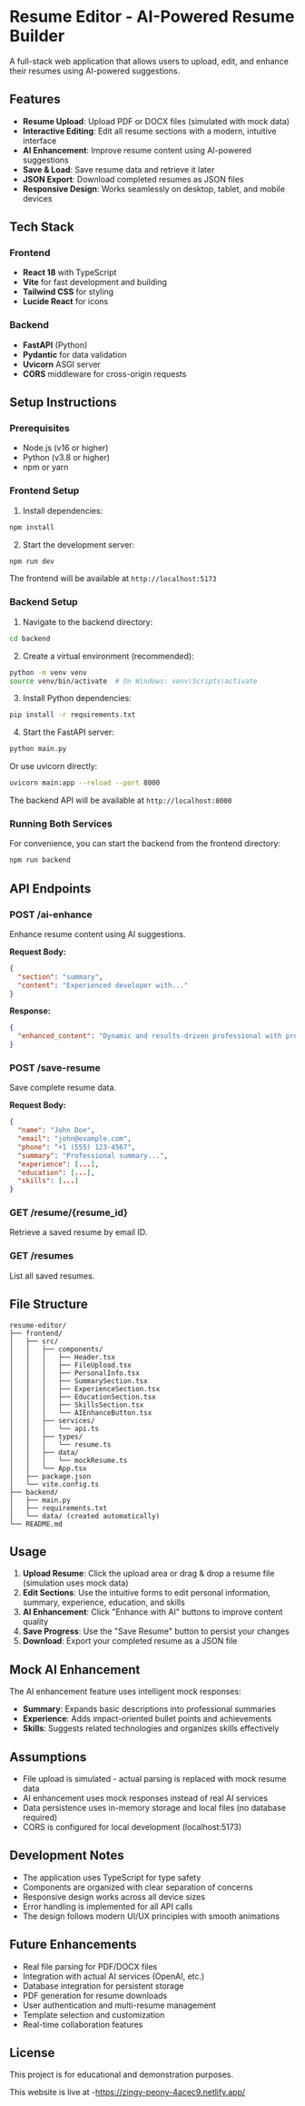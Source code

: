 # Resume Editor - AI-Powered Resume Builder

A full-stack web application that allows users to upload, edit, and enhance their resumes using AI-powered suggestions.

## Features

- **Resume Upload**: Upload PDF or DOCX files (simulated with mock data)
- **Interactive Editing**: Edit all resume sections with a modern, intuitive interface
- **AI Enhancement**: Improve resume content using AI-powered suggestions
- **Save & Load**: Save resume data and retrieve it later
- **JSON Export**: Download completed resumes as JSON files
- **Responsive Design**: Works seamlessly on desktop, tablet, and mobile devices

## Tech Stack

### Frontend
- **React 18** with TypeScript
- **Vite** for fast development and building
- **Tailwind CSS** for styling
- **Lucide React** for icons

### Backend
- **FastAPI** (Python)
- **Pydantic** for data validation
- **Uvicorn** ASGI server
- **CORS** middleware for cross-origin requests

## Setup Instructions

### Prerequisites
- Node.js (v16 or higher)
- Python (v3.8 or higher)
- npm or yarn

### Frontend Setup

1. Install dependencies:
```bash
npm install
```

2. Start the development server:
```bash
npm run dev
```

The frontend will be available at `http://localhost:5173`

### Backend Setup

1. Navigate to the backend directory:
```bash
cd backend
```

2. Create a virtual environment (recommended):
```bash
python -m venv venv
source venv/bin/activate  # On Windows: venv\Scripts\activate
```

3. Install Python dependencies:
```bash
pip install -r requirements.txt
```

4. Start the FastAPI server:
```bash
python main.py
```

Or use uvicorn directly:
```bash
uvicorn main:app --reload --port 8000
```

The backend API will be available at `http://localhost:8000`

### Running Both Services

For convenience, you can start the backend from the frontend directory:
```bash
npm run backend
```

## API Endpoints

### POST /ai-enhance
Enhance resume content using AI suggestions.

**Request Body:**
```json
{
  "section": "summary",
  "content": "Experienced developer with..."
}
```

**Response:**
```json
{
  "enhanced_content": "Dynamic and results-driven professional with proven expertise in..."
}
```

### POST /save-resume
Save complete resume data.

**Request Body:**
```json
{
  "name": "John Doe",
  "email": "john@example.com",
  "phone": "+1 (555) 123-4567",
  "summary": "Professional summary...",
  "experience": [...],
  "education": [...],
  "skills": [...]
}
```

### GET /resume/{resume_id}
Retrieve a saved resume by email ID.

### GET /resumes
List all saved resumes.

## File Structure

```
resume-editor/
├── frontend/
│   ├── src/
│   │   ├── components/
│   │   │   ├── Header.tsx
│   │   │   ├── FileUpload.tsx
│   │   │   ├── PersonalInfo.tsx
│   │   │   ├── SummarySection.tsx
│   │   │   ├── ExperienceSection.tsx
│   │   │   ├── EducationSection.tsx
│   │   │   ├── SkillsSection.tsx
│   │   │   └── AIEnhanceButton.tsx
│   │   ├── services/
│   │   │   └── api.ts
│   │   ├── types/
│   │   │   └── resume.ts
│   │   ├── data/
│   │   │   └── mockResume.ts
│   │   └── App.tsx
│   ├── package.json
│   └── vite.config.ts
├── backend/
│   ├── main.py
│   ├── requirements.txt
│   └── data/ (created automatically)
└── README.md
```

## Usage

1. **Upload Resume**: Click the upload area or drag & drop a resume file (simulation uses mock data)
2. **Edit Sections**: Use the intuitive forms to edit personal information, summary, experience, education, and skills
3. **AI Enhancement**: Click "Enhance with AI" buttons to improve content quality
4. **Save Progress**: Use the "Save Resume" button to persist your changes
5. **Download**: Export your completed resume as a JSON file

## Mock AI Enhancement

The AI enhancement feature uses intelligent mock responses:

- **Summary**: Expands basic descriptions into professional summaries
- **Experience**: Adds impact-oriented bullet points and achievements
- **Skills**: Suggests related technologies and organizes skills effectively

## Assumptions

- File upload is simulated - actual parsing is replaced with mock resume data
- AI enhancement uses mock responses instead of real AI services
- Data persistence uses in-memory storage and local files (no database required)
- CORS is configured for local development (localhost:5173)

## Development Notes

- The application uses TypeScript for type safety
- Components are organized with clear separation of concerns
- Responsive design works across all device sizes
- Error handling is implemented for all API calls
- The design follows modern UI/UX principles with smooth animations

## Future Enhancements

- Real file parsing for PDF/DOCX files
- Integration with actual AI services (OpenAI, etc.)
- Database integration for persistent storage
- PDF generation for resume downloads
- User authentication and multi-resume management
- Template selection and customization
- Real-time collaboration features

## License

This project is for educational and demonstration purposes.

This website is live at -https://zingy-peony-4acec9.netlify.app/
